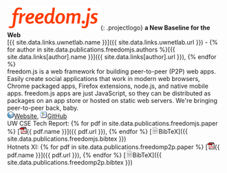 ![freedom.js](/img/projects/freedomjs.png){: .projectlogo}
**a New Baseline for the Web**   
[{{ site.data.links.uwnetlab.name }}]({{ site.data.links.uwnetlab.url }}) - 
{% for author in site.data.publications.freedomjs.authors %}[{{ site.data.links[author].name }}]({{ site.data.links[author].url }}), {% endfor %}    
freedom.js is a web framework for building peer-to-peer (P2P) web apps. Easily create social applications that work in modern web browsers, Chrome packaged apps, Firefox extensions, node.js, and native mobile apps. freedom.js apps are just JavaScript, so they can be distributed as packages on an app store or hosted on static web servers. We're bringing peer-to-peer back, baby.   
[![www](/img/ico/website.png)Website](http://www.freedomjs.org),
[![code](/img/ico/code.png)GitHub](https://github.com/freedomjs/freedom)    
UW CSE Tech Report: {% for pdf in site.data.publications.freedomjs.paper %} [![pdf](/img/ico/pdf.gif){{ pdf.name }}]({{ pdf.url }}), {% endfor %}
[![tex](/img/ico/tex.png)BibTeX]({{ site.data.publications.freedomjs.bibtex }})   
Hotnets XI: {% for pdf in site.data.publications.freedomp2p.paper %} [![pdf](/img/ico/pdf.gif){{ pdf.name }}]({{ pdf.url }}), {% endfor %}
[![tex](/img/ico/tex.png)BibTeX]({{ site.data.publications.freedomp2p.bibtex }})   
